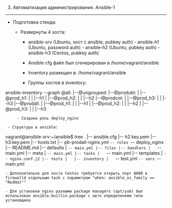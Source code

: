 3. Автоматизация администрирования. Ansible-1 

---------------------------------------------

- Подготовка стенда:

	- Развернуты 4 хоста:

		- ansible-srv (Ubuntu, хост с ansible, pubkey auth)
                - ansible-h1  (Ubuntu, password auth)
                - ansible-h2  (Ubuntu, pubkey auth)
                - ansible-h3  (Centos, pubkey auth)

        - Ansible cfg файл был сгенерирован в /home/vagrant/ansible

        - Inventory размещен в: /home/vagrant/ansible

        - Группы хостов в inventory:  

ansible-inventory --graph
@all:
  |--@ungrouped:
  |--@produbt:
  |  |--@prod_h1:
  |  |  |--h1
  |  |--@prod_h2:
  |  |  |--h2
  |--@prodcnt:
  |  |--@prod_h3:
  |  |  |--h3
  |--@prodall:
  |  |--@prod_h1:
  |  |  |--h1
  |  |--@prod_h2:
  |  |  |--h2
  |  |--@prod_h3:
  |  |  |--h3




         - Создана роль deploy_nginx

	 - Структура в ansible:

vagrant@ansible-srv:~/ansible$ tree
.
|-- ansible.cfg
|-- h2.key.pem
|-- h3.key.pem
|-- hosts.txt
|-- pb-prodall-nginx.yml
`-- roles
    `-- deploy_nginx
        |-- README.md
        |-- defaults
        |   `-- main.yml
        |-- files
        |-- handlers
        |   `-- main.yml
        |-- meta
        |   `-- main.yml
        |-- tasks
        |   `-- main.yml
        |-- templates
        |   `-- nginx.conf.j2
        |-- tests
        |   |-- inventory
        |   `-- test.yml
        `-- vars
            `-- main.yml


	- Дополнительно для хоста Centos требуется открыть порт 8080 в firewalld отдельным task с параметром "when: ansible_os_family == "RedHat"" 

	- Для установки nginx разными package managers (apt/yum) был использован ansible.builtin.package с авто определением типа установщика

       

	

